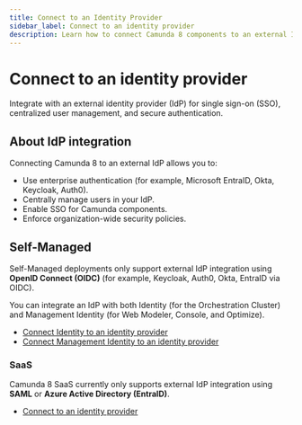 ```yaml
---
title: Connect to an Identity Provider
sidebar_label: Connect to an identity provider
description: Learn how to connect Camunda 8 components to an external Identity Provider (IdP) for authentication and user management.
---
```


# Connect to an identity provider

Integrate with an external identity provider (IdP) for single sign-on (SSO), centralized user management, and secure authentication.

## About IdP integration

Connecting Camunda 8 to an external IdP allows you to:

- Use enterprise authentication (for example, Microsoft EntraID, Okta, Keycloak, Auth0).
- Centrally manage users in your IdP.
- Enable SSO for Camunda components.
- Enforce organization-wide security policies.

## Self-Managed

Self-Managed deployments only support external IdP integration using **OpenID Connect (OIDC)** (for example, Keycloak, Auth0, Okta, EntraID via OIDC).

You can integrate an IdP with both Identity (for the Orchestration Cluster) and Management Identity (for Web Modeler, Console, and Optimize).

- [Connect Identity to an identity provider](../../../self-managed/components/orchestration-cluster/identity/connect-external-identity-provider.md)
- [Connect Management Identity to an identity provider](../../../../self-managed/components/management-identity/configuration/connect-to-an-oidc-provider/)

### SaaS

Camunda 8 SaaS currently only supports external IdP integration using **SAML** or **Azure Active Directory (EntraID)**.

- [Connect to an identity provider](../../console/manage-organization/external-sso.md)
